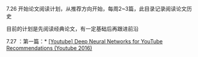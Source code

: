 7.26
开始论文阅读计划，从推荐方向开始，每周2~3篇，此目录记录阅读论文历史

目前的计划是先阅读经典论文，有一定基础后再跟进前沿

7.27 ：第一篇：* [ [Youtube] Deep Neural Networks for YouTube Recommendations (Youtube 2016) ](https://github.com/zrfan/mlGuide/blob/master/paper-reading/%E6%8E%A8%E8%8D%90%E7%B3%BB%E7%BB%9F%E8%AE%BA%E6%96%87/%5BYoutube%5D%20Deep%20Neural%20Networks%20for%20YouTube%20Recommendations%20(Youtube%202016).pdf)
